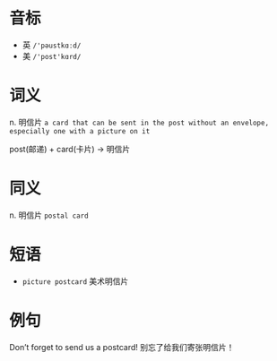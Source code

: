 # 音标

- 英 `/'pəustkɑːd/`
- 美 `/'post'kɑrd/`

# 词义

n. 明信片
`a card that can be sent in the post without an envelope, especially one with a picture on it`



post(邮递) + card(卡片) → 明信片

# 同义

n. 明信片
`postal card`

# 短语

- `picture postcard` 美术明信片

# 例句

Don’t forget to send us a postcard!
别忘了给我们寄张明信片！


